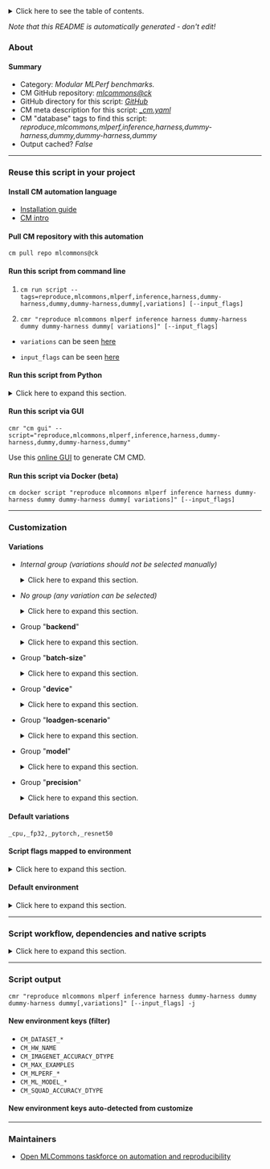 <details>
<summary>Click here to see the table of contents.</summary>

* [About](#about)
* [Summary](#summary)
* [Reuse this script in your project](#reuse-this-script-in-your-project)
  * [ Install CM automation language](#install-cm-automation-language)
  * [ Check CM script flags](#check-cm-script-flags)
  * [ Run this script from command line](#run-this-script-from-command-line)
  * [ Run this script from Python](#run-this-script-from-python)
  * [ Run this script via GUI](#run-this-script-via-gui)
  * [ Run this script via Docker (beta)](#run-this-script-via-docker-(beta))
* [Customization](#customization)
  * [ Variations](#variations)
  * [ Script flags mapped to environment](#script-flags-mapped-to-environment)
  * [ Default environment](#default-environment)
* [Script workflow, dependencies and native scripts](#script-workflow-dependencies-and-native-scripts)
* [Script output](#script-output)
* [New environment keys (filter)](#new-environment-keys-(filter))
* [New environment keys auto-detected from customize](#new-environment-keys-auto-detected-from-customize)
* [Maintainers](#maintainers)

</details>

*Note that this README is automatically generated - don't edit!*

### About

#### Summary

* Category: *Modular MLPerf benchmarks.*
* CM GitHub repository: *[mlcommons@ck](https://github.com/mlcommons/ck/tree/master/cm-mlops)*
* GitHub directory for this script: *[GitHub](https://github.com/mlcommons/cm4mlops/tree/main/script/reproduce-mlperf-inference-dummy)*
* CM meta description for this script: *[_cm.yaml](_cm.yaml)*
* CM "database" tags to find this script: *reproduce,mlcommons,mlperf,inference,harness,dummy-harness,dummy,dummy-harness,dummy*
* Output cached? *False*
___
### Reuse this script in your project

#### Install CM automation language

* [Installation guide](https://github.com/mlcommons/ck/blob/master/docs/installation.md)
* [CM intro](https://doi.org/10.5281/zenodo.8105339)

#### Pull CM repository with this automation

```cm pull repo mlcommons@ck```


#### Run this script from command line

1. `cm run script --tags=reproduce,mlcommons,mlperf,inference,harness,dummy-harness,dummy,dummy-harness,dummy[,variations] [--input_flags]`

2. `cmr "reproduce mlcommons mlperf inference harness dummy-harness dummy dummy-harness dummy[ variations]" [--input_flags]`

* `variations` can be seen [here](#variations)

* `input_flags` can be seen [here](#script-flags-mapped-to-environment)

#### Run this script from Python

<details>
<summary>Click here to expand this section.</summary>

```python

import cmind

r = cmind.access({'action':'run'
                  'automation':'script',
                  'tags':'reproduce,mlcommons,mlperf,inference,harness,dummy-harness,dummy,dummy-harness,dummy'
                  'out':'con',
                  ...
                  (other input keys for this script)
                  ...
                 })

if r['return']>0:
    print (r['error'])

```

</details>


#### Run this script via GUI

```cmr "cm gui" --script="reproduce,mlcommons,mlperf,inference,harness,dummy-harness,dummy,dummy-harness,dummy"```

Use this [online GUI](https://cKnowledge.org/cm-gui/?tags=reproduce,mlcommons,mlperf,inference,harness,dummy-harness,dummy,dummy-harness,dummy) to generate CM CMD.

#### Run this script via Docker (beta)

`cm docker script "reproduce mlcommons mlperf inference harness dummy-harness dummy dummy-harness dummy[ variations]" [--input_flags]`

___
### Customization


#### Variations

  * *Internal group (variations should not be selected manually)*
    <details>
    <summary>Click here to expand this section.</summary>

    * `_bert_`
      - Workflow:
    * `_gptj_`
      - Workflow:
        1. ***Read "deps" on other CM scripts***
           * get,ml-model,gptj
             * CM names: `--adr.['gptj-model']...`
             - CM script: [get-ml-model-gptj](https://github.com/mlcommons/cm4mlops/tree/main/script/get-ml-model-gptj)
           * get,dataset,cnndm,_validation
             - CM script: [get-dataset-cnndm](https://github.com/mlcommons/cm4mlops/tree/main/script/get-dataset-cnndm)
    * `_llama2-70b_`
      - Workflow:

    </details>


  * *No group (any variation can be selected)*
    <details>
    <summary>Click here to expand this section.</summary>

    * `_pytorch,cpu`
      - Workflow:
        1. ***Read "deps" on other CM scripts***
           * get,generic-python-lib,_torch
             - CM script: [get-generic-python-lib](https://github.com/mlcommons/cm4mlops/tree/main/script/get-generic-python-lib)
    * `_pytorch,cuda`
      - Workflow:
        1. ***Read "deps" on other CM scripts***
           * get,generic-python-lib,_torch_cuda
             - CM script: [get-generic-python-lib](https://github.com/mlcommons/cm4mlops/tree/main/script/get-generic-python-lib)
    * `_singlestream,resnet50`
      - Workflow:
    * `_singlestream,retinanet`
      - Workflow:

    </details>


  * Group "**backend**"
    <details>
    <summary>Click here to expand this section.</summary>

    * **`_pytorch`** (default)
      - Environment variables:
        - *CM_MLPERF_BACKEND*: `pytorch`
      - Workflow:

    </details>


  * Group "**batch-size**"
    <details>
    <summary>Click here to expand this section.</summary>

    * `_bs.#`
      - Workflow:

    </details>


  * Group "**device**"
    <details>
    <summary>Click here to expand this section.</summary>

    * **`_cpu`** (default)
      - Environment variables:
        - *CM_MLPERF_DEVICE*: `cpu`
      - Workflow:
    * `_cuda`
      - Environment variables:
        - *CM_MLPERF_DEVICE*: `gpu`
        - *CM_MLPERF_DEVICE_LIB_NAMESPEC*: `cudart`
      - Workflow:

    </details>


  * Group "**loadgen-scenario**"
    <details>
    <summary>Click here to expand this section.</summary>

    * `_multistream`
      - Environment variables:
        - *CM_MLPERF_LOADGEN_SCENARIO*: `MultiStream`
      - Workflow:
    * `_offline`
      - Environment variables:
        - *CM_MLPERF_LOADGEN_SCENARIO*: `Offline`
      - Workflow:
    * `_server`
      - Environment variables:
        - *CM_MLPERF_LOADGEN_SCENARIO*: `Server`
      - Workflow:
    * `_singlestream`
      - Environment variables:
        - *CM_MLPERF_LOADGEN_SCENARIO*: `SingleStream`
      - Workflow:

    </details>


  * Group "**model**"
    <details>
    <summary>Click here to expand this section.</summary>

    * `_bert-99`
      - Environment variables:
        - *CM_MODEL*: `bert-99`
        - *CM_SQUAD_ACCURACY_DTYPE*: `float32`
      - Workflow:
    * `_bert-99.9`
      - Environment variables:
        - *CM_MODEL*: `bert-99.9`
      - Workflow:
    * `_gptj-99`
      - Environment variables:
        - *CM_MODEL*: `gptj-99`
        - *CM_SQUAD_ACCURACY_DTYPE*: `float32`
      - Workflow:
    * `_gptj-99.9`
      - Environment variables:
        - *CM_MODEL*: `gptj-99.9`
      - Workflow:
    * `_llama2-70b-99`
      - Environment variables:
        - *CM_MODEL*: `llama2-70b-99`
      - Workflow:
    * `_llama2-70b-99.9`
      - Environment variables:
        - *CM_MODEL*: `llama2-70b-99.9`
      - Workflow:
    * **`_resnet50`** (default)
      - Environment variables:
        - *CM_MODEL*: `resnet50`
      - Workflow:
    * `_retinanet`
      - Environment variables:
        - *CM_MODEL*: `retinanet`
      - Workflow:

    </details>


  * Group "**precision**"
    <details>
    <summary>Click here to expand this section.</summary>

    * `_fp16`
      - Environment variables:
        - *CM_MLPERF_MODEL_PRECISION*: `float16`
      - Workflow:
    * **`_fp32`** (default)
      - Environment variables:
        - *CM_MLPERF_MODEL_PRECISION*: `float32`
      - Workflow:
    * `_uint8`
      - Environment variables:
        - *CM_MLPERF_MODEL_PRECISION*: `uint8`
      - Workflow:

    </details>


#### Default variations

`_cpu,_fp32,_pytorch,_resnet50`

#### Script flags mapped to environment
<details>
<summary>Click here to expand this section.</summary>

* `--count=value`  &rarr;  `CM_MLPERF_LOADGEN_QUERY_COUNT=value`
* `--max_batchsize=value`  &rarr;  `CM_MLPERF_LOADGEN_MAX_BATCHSIZE=value`
* `--mlperf_conf=value`  &rarr;  `CM_MLPERF_CONF=value`
* `--mode=value`  &rarr;  `CM_MLPERF_LOADGEN_MODE=value`
* `--multistream_target_latency=value`  &rarr;  `CM_MLPERF_LOADGEN_MULTISTREAM_TARGET_LATENCY=value`
* `--offline_target_qps=value`  &rarr;  `CM_MLPERF_LOADGEN_OFFLINE_TARGET_QPS=value`
* `--output_dir=value`  &rarr;  `CM_MLPERF_OUTPUT_DIR=value`
* `--performance_sample_count=value`  &rarr;  `CM_MLPERF_LOADGEN_PERFORMANCE_SAMPLE_COUNT=value`
* `--rerun=value`  &rarr;  `CM_RERUN=value`
* `--results_repo=value`  &rarr;  `CM_MLPERF_INFERENCE_RESULTS_REPO=value`
* `--scenario=value`  &rarr;  `CM_MLPERF_LOADGEN_SCENARIO=value`
* `--server_target_qps=value`  &rarr;  `CM_MLPERF_LOADGEN_SERVER_TARGET_QPS=value`
* `--singlestream_target_latency=value`  &rarr;  `CM_MLPERF_LOADGEN_SINGLESTREAM_TARGET_LATENCY=value`
* `--skip_preprocess=value`  &rarr;  `CM_SKIP_PREPROCESS_DATASET=value`
* `--skip_preprocessing=value`  &rarr;  `CM_SKIP_PREPROCESS_DATASET=value`
* `--target_latency=value`  &rarr;  `CM_MLPERF_LOADGEN_TARGET_LATENCY=value`
* `--target_qps=value`  &rarr;  `CM_MLPERF_LOADGEN_TARGET_QPS=value`
* `--user_conf=value`  &rarr;  `CM_MLPERF_USER_CONF=value`

**Above CLI flags can be used in the Python CM API as follows:**

```python
r=cm.access({... , "count":...}
```

</details>

#### Default environment

<details>
<summary>Click here to expand this section.</summary>

These keys can be updated via `--env.KEY=VALUE` or `env` dictionary in `@input.json` or using script flags.

* CM_MLPERF_LOADGEN_SCENARIO: `Offline`
* CM_MLPERF_LOADGEN_MODE: `performance`
* CM_SKIP_PREPROCESS_DATASET: `no`
* CM_SKIP_MODEL_DOWNLOAD: `no`
* CM_MLPERF_SUT_NAME_IMPLEMENTATION_PREFIX: `dummy`
* CM_MLPERF_SKIP_RUN: `no`

</details>

___
### Script workflow, dependencies and native scripts

<details>
<summary>Click here to expand this section.</summary>

  1. ***Read "deps" on other CM scripts from [meta](https://github.com/mlcommons/cm4mlops/tree/main/script/reproduce-mlperf-inference-dummy/_cm.yaml)***
     * detect,os
       - CM script: [detect-os](https://github.com/mlcommons/cm4mlops/tree/main/script/detect-os)
     * detect,cpu
       - CM script: [detect-cpu](https://github.com/mlcommons/cm4mlops/tree/main/script/detect-cpu)
     * get,sys-utils-cm
       - CM script: [get-sys-utils-cm](https://github.com/mlcommons/cm4mlops/tree/main/script/get-sys-utils-cm)
     * get,mlcommons,inference,src
       * CM names: `--adr.['inference-src']...`
       - CM script: [get-mlperf-inference-src](https://github.com/mlcommons/cm4mlops/tree/main/script/get-mlperf-inference-src)
     * get,mlcommons,inference,loadgen
       * CM names: `--adr.['inference-loadgen']...`
       - CM script: [get-mlperf-inference-loadgen](https://github.com/mlcommons/cm4mlops/tree/main/script/get-mlperf-inference-loadgen)
     * generate,user-conf,mlperf,inference
       * CM names: `--adr.['user-conf-generator']...`
       - CM script: [generate-mlperf-inference-user-conf](https://github.com/mlcommons/cm4mlops/tree/main/script/generate-mlperf-inference-user-conf)
     * get,generic-python-lib,_mlperf_logging
       * CM names: `--adr.['mlperf-logging']...`
       - CM script: [get-generic-python-lib](https://github.com/mlcommons/cm4mlops/tree/main/script/get-generic-python-lib)
     * get,git,repo
       * CM names: `--adr.inference-results...`
       - CM script: [get-git-repo](https://github.com/mlcommons/cm4mlops/tree/main/script/get-git-repo)
  1. ***Run "preprocess" function from [customize.py](https://github.com/mlcommons/cm4mlops/tree/main/script/reproduce-mlperf-inference-dummy/customize.py)***
  1. Read "prehook_deps" on other CM scripts from [meta](https://github.com/mlcommons/cm4mlops/tree/main/script/reproduce-mlperf-inference-dummy/_cm.yaml)
  1. ***Run native script if exists***
     * [run.sh](https://github.com/mlcommons/cm4mlops/tree/main/script/reproduce-mlperf-inference-dummy/run.sh)
  1. Read "posthook_deps" on other CM scripts from [meta](https://github.com/mlcommons/cm4mlops/tree/main/script/reproduce-mlperf-inference-dummy/_cm.yaml)
  1. ***Run "postrocess" function from [customize.py](https://github.com/mlcommons/cm4mlops/tree/main/script/reproduce-mlperf-inference-dummy/customize.py)***
  1. ***Read "post_deps" on other CM scripts from [meta](https://github.com/mlcommons/cm4mlops/tree/main/script/reproduce-mlperf-inference-dummy/_cm.yaml)***
     * benchmark-mlperf
       * `if (CM_MLPERF_SKIP_RUN not in ['yes', True])`
       * CM names: `--adr.['runner', 'mlperf-runner']...`
       - CM script: [benchmark-program-mlperf](https://github.com/mlcommons/cm4mlops/tree/main/script/benchmark-program-mlperf)
     * save,mlperf,inference,state
       * CM names: `--adr.['save-mlperf-inference-state']...`
       - CM script: [save-mlperf-inference-implementation-state](https://github.com/mlcommons/cm4mlops/tree/main/script/save-mlperf-inference-implementation-state)
</details>

___
### Script output
`cmr "reproduce mlcommons mlperf inference harness dummy-harness dummy dummy-harness dummy[,variations]" [--input_flags] -j`
#### New environment keys (filter)

* `CM_DATASET_*`
* `CM_HW_NAME`
* `CM_IMAGENET_ACCURACY_DTYPE`
* `CM_MAX_EXAMPLES`
* `CM_MLPERF_*`
* `CM_ML_MODEL_*`
* `CM_SQUAD_ACCURACY_DTYPE`
#### New environment keys auto-detected from customize

___
### Maintainers

* [Open MLCommons taskforce on automation and reproducibility](https://github.com/mlcommons/ck/blob/master/docs/taskforce.md)